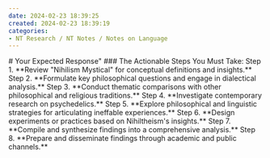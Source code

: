 ```yaml
---
date: 2024-02-23 18:39:25
created: 2024-02-23 18:39:19
categories:
- NT Research / NT Notes / Notes on Language
---
```


\# Your Expected Response" ### The Actionable Steps You Must Take: Step 1. \*\*Review "Nihilism Mystical" for conceptual definitions and insights.\*\* Step 2. \*\*Formulate key philosophical questions and engage in dialectical analysis.\*\* Step 3. \*\*Conduct thematic comparisons with other philosophical and religious traditions.\*\* Step 4. \*\*Investigate contemporary research on psychedelics.\*\* Step 5. \*\*Explore philosophical and linguistic strategies for articulating ineffable experiences.\*\* Step 6. \*\*Design experiments or practices based on Nihiltheism's insights.\*\* Step 7. \*\*Compile and synthesize findings into a comprehensive analysis.\*\* Step 8. \*\*Prepare and disseminate findings through academic and public channels.\*\*